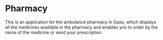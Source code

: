 # Pharmacy
This is an application for the ambulance pharmacy in Gaza, which displays all the medicines available in the pharmacy and enables you to order by the name of the medicine or send your prescription. 

